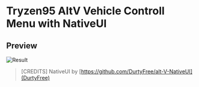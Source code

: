 # Tryzen95 AltV Vehicle Controll Menu with NativeUI


## Preview
![Result](https://i.imgur.com/StrdDxR.png)

> [CREDITS]
> NativeUI by [https://github.com/DurtyFree/alt-V-NativeUI](DurtyFree)

